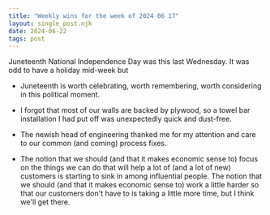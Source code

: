 ```yaml
---
title: "Weekly wins for the week of 2024 06 17"
layout: single_post.njk
date: 2024-06-22
tags: post
---
```


Juneteenth National Independence Day was this last Wednesday. It was odd to have a holiday mid-week but

- Juneteenth is worth celebrating, worth remembering, worth considering in this political moment.

- I forgot that most of our walls are backed by plywood, so a towel bar installation I had put off was unexpectedly quick and dust-free.

- The newish head of engineering thanked me for my attention and care to our common (and coming) process fixes.

- The notion that we should (and that it makes economic sense to) focus on the things we can do that will help a lot of (and a lot of new) customers is starting to sink in among influential people. The notion that we should (and that it makes economic sense to) work a little harder so that our customers don't have to is taking a little more time, but I think we'll get there.
